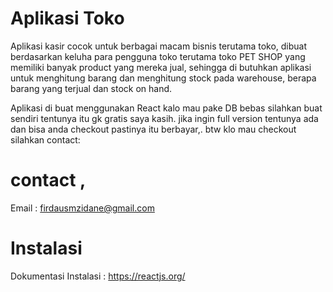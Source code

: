 # Aplikasi Toko 
Aplikasi kasir cocok untuk berbagai macam bisnis terutama toko,
dibuat berdasarkan keluha para pengguna toko terutama toko PET SHOP yang memiliki banyak product yang mereka jual,
sehingga di butuhkan aplikasi untuk menghitung barang dan menghitung stock pada warehouse, berapa barang yang terjual dan stock on hand.

Aplikasi di buat menggunakan React kalo mau pake DB bebas silahkan buat sendiri
tentunya itu gk gratis saya kasih. jika ingin full version tentunya ada dan bisa anda checkout 
pastinya itu berbayar,. btw klo mau checkout silahkan contact:

# contact ,
Email : firdausmzidane@gmail.com

# Instalasi
Dokumentasi Instalasi : https://reactjs.org/

